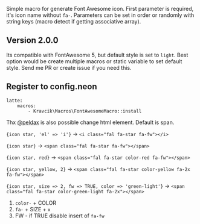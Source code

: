 Simple macro for generate Font Awesome icon. First parameter is required, it's icon name without `fa-`. Parameters can be set in order or randomly with string keys (macro detect if getting associative array).

## Version 2.0.0

Its compatible with FontAwesome 5, but default style is set to `light`. Best option would be create multiple macros or static variable to set default style. Send me PR or create issue if you need this. 

## Register to config.neon

```
latte:
    macros:
        - Kravcik\Macros\FontAwesomeMacro::install
```

Thx [@peldax](https://github.com/peldax) is also  possible change html element. Default is span.

`{icon star, 'el' => 'i'}` -> `<i class="fal fa-star fa-fw"></i>`


`{icon star}` -> `<span class="fal fa-star fa-fw"></span>`


`{icon star, red}` -> `<span class="fal fa-star color-red fa-fw"></span>`


`{icon star, yellow, 2}` -> `<span class="fal fa-star color-yellow fa-2x fa-fw"></span>`


 `{icon star, size => 2, fw => TRUE, color => 'green-light'}` -> `<span class="fal fa-star color-green-light fa-2x"></span>`
 
1. `color-` + COLOR 
2. `fa-` + SIZE + `x`
3. FW - if TRUE disable insert of `fa-fw`
